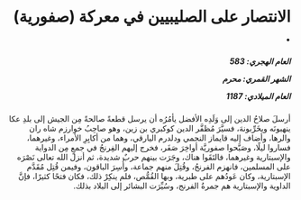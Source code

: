 <h1 dir="rtl">الانتصار على الصليبيين في معركة (صفورية) .</h1>

<h5 dir="rtl">العام الهجري:  583

الشهر القمري: محرم

العام الميلادي: 1187</h5>

<p dir="rtl">أرسلَ صلاحُ الدين إلى وَلَدِه الأفضل يأمُرُه أن يرسل قطعةً صالحةً مِن الجيش إلى بلدِ عكا ينهبونَه ويخَرِّبونهَ، فسيَّرَ مُظفَّر الدين كوكبري بن زين، وهو صاحِبُ خوارزم شاه ران والرها، وأضاف إليه قايماز النجمي ودلدرم اليارقي، وهما من أكابِرِ الأمراء، وغيرهما، فساروا ليلًا، وصَبَّحوا صفوريَّة أواخِرَ صَفَر، فخرج إليهم الفِرنجُ في جمعٍ مِن الدواية والإسبتارية وغيرهما، فالتَقَوا هناك، وجَرَت بينهم حربٌ شديدة، ثم أنزل الله تعالى نَصْرَه على المسلمين، فانهزم الفرنجُ، وقُتِلَ منهم جماعة، وأُسِرَ الباقون، وفيمن قُتِل مُقَدَّم الإسبتارية، وكان عَودُهم على طبرية، وبها القُمُّص، فلم ينكِرْ ذلك، فكان فتحًا كثيرًا، فإنَّ الداوية والإسبتارية هم جمرةُ الفرنج، وسُيِّرَت البشائر إلى البلاد بذلك.</p></br>
